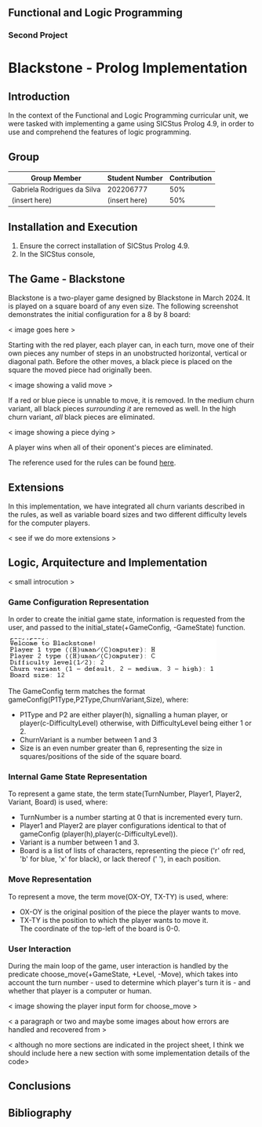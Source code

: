 ## Functional and Logic Programming 
### Second Project
# Blackstone - Prolog Implementation

## Introduction

In the context of the Functional and Logic Programming curricular unit, we were tasked with implementing a game using SICStus Prolog 4.9, in order to use and comprehend the features of logic programming. 

## Group

|Group Member | Student Number | Contribution |
|---|---|---|
| Gabriela Rodrigues da Silva | 202206777 | 50% |
| (insert here) | (insert here) | 50% |

## Installation and Execution

1) Ensure the correct installation of SICStus Prolog 4.9.
2) In the SICStus console,



## The Game - Blackstone
Blackstone is a two-player game designed by Blackstone in March 2024. It is played on a square board of any even size. The following screenshot demonstrates the initial configuration for a 8 by 8 board:

< image goes here >

Starting with the red player, each player can, in each turn, move one of their own pieces any number of steps in an unobstructed horizontal, vertical or diagonal path. Before the other moves, a black piece is placed on the square the moved piece had originally been.

< image showing a valid move >

If a red or blue piece is unnable to move, it is removed. In the medium churn variant, all black pieces _surrounding it_ are removed as well. In the high churn variant, _all_ black pieces are eliminated.

< image showing a piece dying >

A player wins when all of their oponent's pieces are eliminated. 

The reference used for the rules can be found [here](https://www.marksteeregames.com/Blackstone_rules.pdf).

## Extensions

In this implementation, we have integrated all churn variants described in the rules, as well as variable board sizes and two different difficulty levels for the computer players.

< see if we do more extensions >

## Logic, Arquitecture and Implementation

< small introcution >

### Game Configuration Representation

In order to create the initial game state, information is requested from the user, and passed to the initial_state(+GameConfig, -GameState) function.

![Initialization form](imgs/init_form.png)

The GameConfig term matches the format gameConfig(P1Type,P2Type,ChurnVariant,Size), where:
   - P1Type and P2 are either player(h), signalling a human player, or player(c-DifficultyLevel) otherwise, with DifficultyLevel being either 1 or 2.
   - ChurnVariant is a number between 1 and 3
   - Size is an even number greater than 6, representing the size in squares/positions of the side of the square board.

### Internal Game State Representation

To represent a game state, the term state(TurnNumber, Player1, Player2, Variant, Board) is used, where:
   - TurnNumber is a number starting at 0 that is incremented every turn.
   - Player1 and Player2 are player configurations identical to that of gameConfig (player(h),player(c-DifficultyLevel)).
   - Variant is a number between 1 and 3.
   - Board is a list of lists of characters, representing the piece ('r' ofr red, 'b' for blue, 'x' for black), or lack thereof (' '), in each position.

### Move Representation

To represent a move, the term move(OX-OY, TX-TY) is used, where:
   - OX-OY is the original position of the piece the player wants to move.
   - TX-TY is the position to which the player wants to move it.  
The coordinate of the top-left of the board is 0-0.

### User Interaction

During the main loop of the game, user interaction is handled by the predicate choose_move(+GameState, +Level, -Move), which takes into account the turn number - used to determine which player's turn it is - and whether that player is a computer or human.


< image showing the player input form for choose_move >



< a paragraph or two and maybe some images about how errors are handled and recovered from >






< although no more sections are indicated in the project sheet, I think we should include here a new section with some implementation details of the code>

## Conclusions



## Bibliography